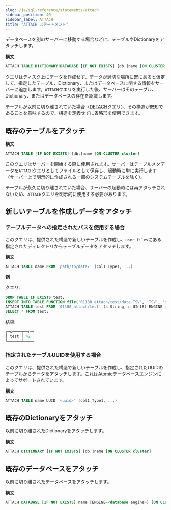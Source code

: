 ```yaml
---
slug: /ja/sql-reference/statements/attach
sidebar_position: 40
sidebar_label: ATTACH
title: "ATTACH ステートメント"
---
```


データベースを別のサーバーに移動する場合などに、テーブルやDictionaryをアタッチします。

**構文**

``` sql
ATTACH TABLE|DICTIONARY|DATABASE [IF NOT EXISTS] [db.]name [ON CLUSTER cluster] ...
```

クエリはディスク上にデータを作成せず、データが適切な場所に既にあると仮定して、指定したテーブル、Dictionary、またはデータベースに関する情報をサーバーに追加します。`ATTACH`クエリを実行した後、サーバーはそのテーブル、Dictionary、またはデータベースの存在を認識します。

テーブルが以前に切り離されていた場合（[DETACH](../../sql-reference/statements/detach.md)クエリ）、その構造が既知であることを意味するので、構造を定義せずに省略形を使用できます。

## 既存のテーブルをアタッチ

**構文**

``` sql
ATTACH TABLE [IF NOT EXISTS] [db.]name [ON CLUSTER cluster]
```

このクエリはサーバーを開始する際に使用されます。サーバーはテーブルメタデータを`ATTACH`クエリとしてファイルとして保存し、起動時に単に実行します（サーバー上で明示的に作成される一部のシステムテーブルを除く）。

テーブルが永久に切り離されていた場合、サーバーの起動時には再アタッチされないため、`ATTACH`クエリを明示的に使用する必要があります。

## 新しいテーブルを作成しデータをアタッチ

### テーブルデータへの指定されたパスを使用する場合

このクエリは、提供された構造で新しいテーブルを作成し、`user_files`にある指定されたディレクトリからテーブルデータをアタッチします。

**構文**

```sql
ATTACH TABLE name FROM 'path/to/data/' (col1 Type1, ...)
```

**例**

クエリ:

```sql
DROP TABLE IF EXISTS test;
INSERT INTO TABLE FUNCTION file('01188_attach/test/data.TSV', 'TSV', 's String, n UInt8') VALUES ('test', 42);
ATTACH TABLE test FROM '01188_attach/test' (s String, n UInt8) ENGINE = File(TSV);
SELECT * FROM test;
```
結果:

```sql
┌─s────┬──n─┐
│ test │ 42 │
└──────┴────┘
```

### 指定されたテーブルUUIDを使用する場合

このクエリは、提供された構造で新しいテーブルを作成し、指定されたUUIDのテーブルからデータをアタッチします。これは[Atomic](../../engines/database-engines/atomic.md)データベースエンジンによってサポートされています。

**構文**

```sql
ATTACH TABLE name UUID '<uuid>' (col1 Type1, ...)
```

## 既存のDictionaryをアタッチ

以前に切り離されたDictionaryをアタッチします。

**構文**

``` sql
ATTACH DICTIONARY [IF NOT EXISTS] [db.]name [ON CLUSTER cluster]
```

## 既存のデータベースをアタッチ

以前に切り離されたデータベースをアタッチします。

**構文**

``` sql
ATTACH DATABASE [IF NOT EXISTS] name [ENGINE=<database engine>] [ON CLUSTER cluster]
```
